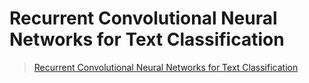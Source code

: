 # Recurrent Convolutional Neural Networks for Text Classification

> [Recurrent Convolutional Neural Networks for Text Classification](http://citeseerx.ist.psu.edu/viewdoc/download;jsessionid=F2929368FEDF4A9A7E495DC2A3137D19?doi=10.1.1.822.3091&rep=rep1&type=pdf)

